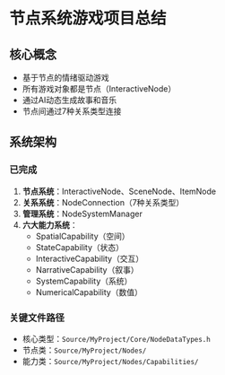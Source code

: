 # 节点系统游戏项目总结

## 核心概念
- 基于节点的情绪驱动游戏
- 所有游戏对象都是节点（InteractiveNode）
- 通过AI动态生成故事和音乐
- 节点间通过7种关系类型连接

## 系统架构
### 已完成
1. **节点系统**：InteractiveNode、SceneNode、ItemNode
2. **关系系统**：NodeConnection（7种关系类型）
3. **管理系统**：NodeSystemManager
4. **六大能力系统**：
   - SpatialCapability（空间）
   - StateCapability（状态）
   - InteractiveCapability（交互）
   - NarrativeCapability（叙事）
   - SystemCapability（系统）
   - NumericalCapability（数值）

### 关键文件路径
- 核心类型：`Source/MyProject/Core/NodeDataTypes.h`
- 节点类：`Source/MyProject/Nodes/`
- 能力类：`Source/MyProject/Nodes/Capabilities/`
